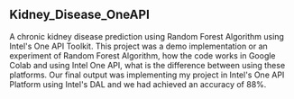 ## Kidney_Disease_OneAPI
A chronic kidney disease prediction using Random Forest Algorithm using Intel's One API Toolkit. This project was a demo implementation or an experiment of Random Forest Algorithm, how the code works in Google Colab and using Intel One API, what is the difference between using these platforms. 
Our final output was implementing my project in Intel's One API Platform using Intel's DAL and we had achieved an accuracy of 88%.

